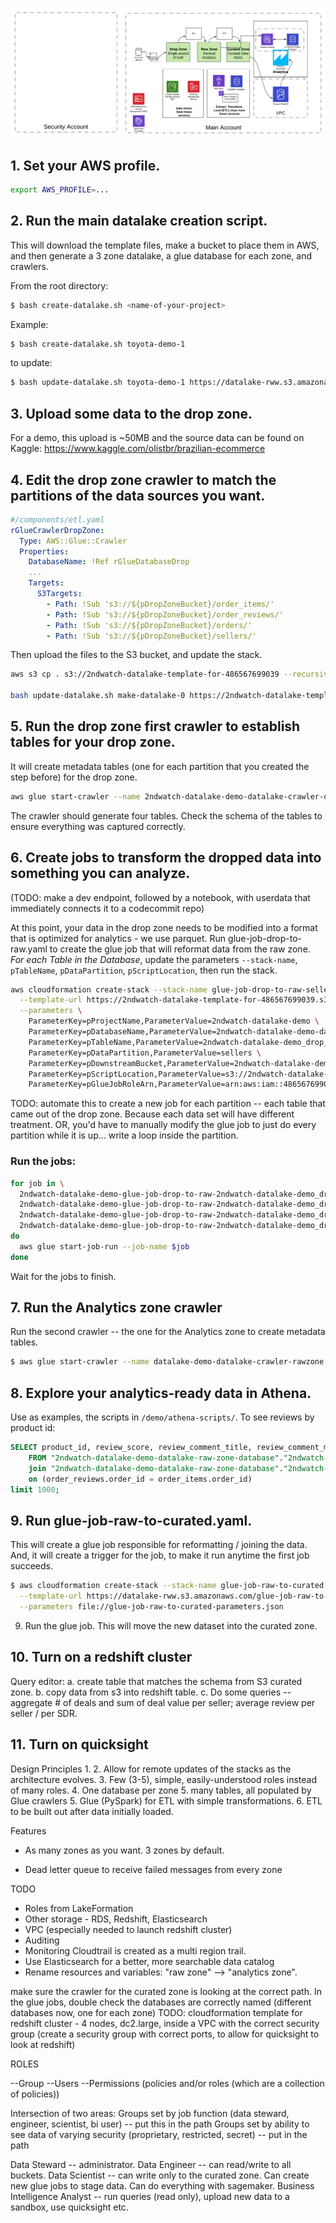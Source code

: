 ![architecture](https://github.com/robwhelan/datalake/blob/master/2ndWatch%20DataOps%20Platform.png)

## 1. Set your AWS profile.
```bash
export AWS_PROFILE=...
```

## 2. Run the main datalake creation script.
This will download the template files, make a bucket to place them in AWS, and then generate a 3 zone datalake, a glue database for each zone, and crawlers.

From the root directory:
```bash
$ bash create-datalake.sh <name-of-your-project>
```

Example:
```bash
$ bash create-datalake.sh toyota-demo-1
```
to update:
```bash
$ bash update-datalake.sh toyota-demo-1 https://datalake-rww.s3.amazonaws.com/main.yaml
```

## 3. Upload some data to the drop zone.
For a demo, this upload is ~50MB and the source data can be found on Kaggle: https://www.kaggle.com/olistbr/brazilian-ecommerce

## 4. Edit the drop zone crawler to match the partitions of the data sources you want.
```yaml
#/components/etl.yaml
rGlueCrawlerDropZone:
  Type: AWS::Glue::Crawler
  Properties:
    DatabaseName: !Ref rGlueDatabaseDrop
    ...
    Targets:
      S3Targets:
        - Path: !Sub 's3://${pDropZoneBucket}/order_items/'
        - Path: !Sub 's3://${pDropZoneBucket}/order_reviews/'
        - Path: !Sub 's3://${pDropZoneBucket}/orders/'
        - Path: !Sub 's3://${pDropZoneBucket}/sellers/'
```
Then upload the files to the S3 bucket, and update the stack.

```bash
aws s3 cp . s3://2ndwatch-datalake-template-for-486567699039 --recursive

bash update-datalake.sh make-datalake-0 https://2ndwatch-datalake-template-for-486567699039.s3.amazonaws.com/main.yaml
```

## 5. Run the drop zone first crawler to establish tables for your drop zone.

It will create metadata tables (one for each partition that you created the step before) for the drop zone.

```bash
aws glue start-crawler --name 2ndwatch-datalake-demo-datalake-crawler-dropzone
```
The crawler should generate four tables. Check the schema of the tables to ensure everything was captured correctly.

## 6. Create jobs to transform the dropped data into something you can analyze.
(TODO: make a dev endpoint, followed by a notebook, with userdata that immediately connects it to a codecommit repo)

At this point, your data in the drop zone needs to be modified into a format that is optimized for analytics - we use parquet. Run glue-job-drop-to-raw.yaml to create the glue job that will reformat data from the raw zone. *For each Table in the Database*, update the parameters `--stack-name`, `pTableName`, `pDataPartition`, `pScriptLocation`, then run the stack.
```bash
aws cloudformation create-stack --stack-name glue-job-drop-to-raw-sellers \
  --template-url https://2ndwatch-datalake-template-for-486567699039.s3.amazonaws.com/glue-job-drop-to-raw.yaml \
  --parameters \
    ParameterKey=pProjectName,ParameterValue=2ndwatch-datalake-demo \
    ParameterKey=pDatabaseName,ParameterValue=2ndwatch-datalake-demo-datalake-drop-zone-database \
    ParameterKey=pTableName,ParameterValue=2ndwatch-datalake-demo_drop_sellers \
    ParameterKey=pDataPartition,ParameterValue=sellers \
    ParameterKey=pDownstreamBucket,ParameterValue=2ndwatch-datalake-demo-raw-486567699039 \
    ParameterKey=pScriptLocation,ParameterValue=s3://2ndwatch-datalake-template-for-486567699039/demo/glue-scripts/drop-to-raw-sellers.py \
    ParameterKey=pGlueJobRoleArn,ParameterValue=arn:aws:iam::486567699039:role/BaseGlueServiceRole
```
TODO: automate this to create a new job for each partition -- each table that came out of the drop zone. Because each data set will have different treatment. OR, you'd have to manually modify the glue job to just do every partition while it is up... write a loop inside the partition.

### Run the jobs:
```bash
for job in \
  2ndwatch-datalake-demo-glue-job-drop-to-raw-2ndwatch-datalake-demo_drop_order_items \
  2ndwatch-datalake-demo-glue-job-drop-to-raw-2ndwatch-datalake-demo_drop_order_reviews \
  2ndwatch-datalake-demo-glue-job-drop-to-raw-2ndwatch-datalake-demo_drop_orders \
  2ndwatch-datalake-demo-glue-job-drop-to-raw-2ndwatch-datalake-demo_drop_sellers;
do
  aws glue start-job-run --job-name $job
done
```
Wait for the jobs to finish.

## 7. Run the Analytics zone crawler
Run the second crawler -- the one for the Analytics zone to create metadata tables.
```bash
$ aws glue start-crawler --name datalake-demo-datalake-crawler-rawzone
```

## 8. Explore your analytics-ready data in Athena.
Use as examples, the scripts in `/demo/athena-scripts/`. To see reviews by product id:
```sql
SELECT product_id, review_score, review_comment_title, review_comment_message
    FROM "2ndwatch-datalake-demo-datalake-raw-zone-database"."2ndwatch-datalake-demo_analytics_order_reviews" order_reviews
    join "2ndwatch-datalake-demo-datalake-raw-zone-database"."2ndwatch-datalake-demo_analytics_order_items" order_items
    on (order_reviews.order_id = order_items.order_id)
limit 1000;
```

## 9. Run glue-job-raw-to-curated.yaml.
This will create a glue job responsible for reformatting / joining the data. And, it will create a trigger for the job, to make it run anytime the first job succeeds.
```bash
$ aws cloudformation create-stack --stack-name glue-job-raw-to-curated \
  --template-url https://datalake-rww.s3.amazonaws.com/glue-job-raw-to-curated.yaml \
  --parameters file://glue-job-raw-to-curated-parameters.json
```

9. Run the glue job. This will move the new dataset into the curated zone.

## 10. Turn on a redshift cluster

Query editor:
a. create table that matches the schema from S3 curated zone.
b. copy data from s3 into redshift table.
c. Do some queries -- aggregate # of deals and sum of deal value per seller; average review per seller / per SDR.

## 11. Turn on quicksight


Design Principles
1.
2. Allow for remote updates of the stacks as the architecture evolves.
3. Few (3-5), simple, easily-understood roles instead of many roles.
4. One database per zone
5. many tables, all populated by Glue crawlers
5. Glue (PySpark) for ETL with simple transformations.
6. ETL to be built out after data initially loaded.

Features
* As many zones as you want. 3 zones by default.

* Dead letter queue to receive failed messages from every zone


TODO
* Roles from LakeFormation
* Other storage - RDS, Redshift, Elasticsearch
* VPC (especially needed to launch redshift cluster)
* Auditing
* Monitoring Cloudtrail is created as a multi region trail.
* Use Elasticsearch for a better, more searchable data catalog
* Rename resources and variables: "raw zone" --> "analytics zone".

make sure the crawler for the curated zone is looking at the correct path.
In the glue jobs, double check the databases are correctly named (different databases now, one for each zone)
TODO: cloudformation template for redshift cluster - 4 nodes, dc2.large, inside a VPC with the correct security group (create a security group with correct ports, to allow for quicksight to look at redshift)


ROLES


--Group
  --Users
  --Permissions (policies and/or roles (which are a collection of policies))


Intersection of two areas:
Groups set by job function (data steward, engineer, scientist, bi user) -- put this in the path
Groups set by ability to see data of varying security (proprietary, restricted, secret) -- put in the path

Data Steward -- administrator.
Data Engineer -- can read/write to all buckets.
Data Scientist -- can write only to the curated zone. Can create new glue jobs to stage data. Can do everything with sagemaker.
Business Intelligence Analyst -- run queries (read only), upload new data to a sandbox, use quicksight etc.
